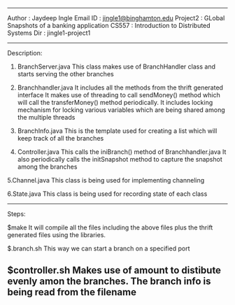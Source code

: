 --------------------------------
Author   : Jaydeep Ingle 
Email ID : jingle1@binghamton.edu
Project2 : GLobal Snapshots of a banking application
CS557    : Introduction to Distributed Systems
Dir      : jingle1-project1

--------------------------------------------------------------------------------------------
Description: 
1. BranchServer.java
This class makes use of BranchHandler class and starts serving the other
branches

2. Branchhandler.java
It includes all the methods from the thrift generated interface
It makes use of threading to call sendMoney() method which will call the
transferMoney() method periodically.
It includes locking mechanism for locking various variables which are being
shared among the multiple threads

3. BranchInfo.java
This is the template used for creating a list which will keep track of all the
branches

4. Controller.java
This calls the iniBranch() method of Branchhandler.java
It also periodically calls the initSnapshot method to capture the snapshot among
the branches

5.Channel.java
This class is being used for implementing channeling

6.State.java
This class is being used for recording state of each class

--------------------------------------------------------------------------------------------
Steps:

$make
It will compile all the files including the above files plus the thrift
generated files using the libraries.

$.branch.sh <branch-name> <port-number>
This way we can start a branch on a specified port

$controller.sh <amount> <filename> 
Makes use of amount to distibute evenly amon the branches. The branch info is
being read from the filename
--------------------------------------------------------------------------------------------

